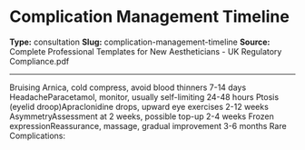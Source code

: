 # Complication Management Timeline

**Type:** consultation
**Slug:** complication-management-timeline
**Source:** Complete Professional Templates for New Aestheticians - UK Regulatory Compliance.pdf

---

Bruising Arnica, cold compress, avoid blood thinners 7-14 days
HeadacheParacetamol, monitor, usually self-limiting 24-48 hours
Ptosis (eyelid droop)Apraclonidine drops, upward eye exercises 2-12 weeks
AsymmetryAssessment at 2 weeks, possible top-up 2-4 weeks
Frozen expressionReassurance, massage, gradual improvement 3-6 months
Rare Complications:
